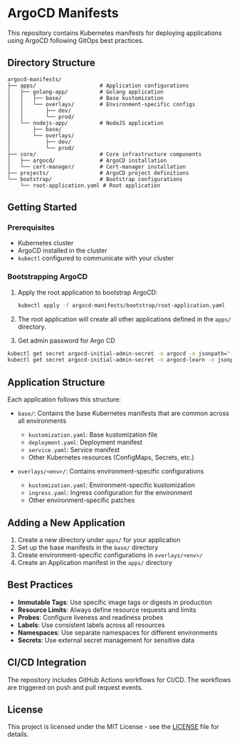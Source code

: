 # ArgoCD Manifests

This repository contains Kubernetes manifests for deploying applications using ArgoCD following GitOps best practices.

## Directory Structure

```
argocd-manifests/
├── apps/                    # Application configurations
│   ├── golang-app/          # Golang application
│   │   ├── base/            # Base kustomization
│   │   └── overlays/        # Environment-specific configs
│   │       ├── dev/
│   │       └── prod/
│   └── nodejs-app/          # NodeJS application
│       ├── base/
│       └── overlays/
│           ├── dev/
│           └── prod/
├── core/                    # Core infrastructure components
│   ├── argocd/              # ArgoCD installation
│   └── cert-manager/        # Cert-manager installation
├── projects/                # ArgoCD project definitions
└── bootstrap/               # Bootstrap configurations
    └── root-application.yaml # Root application
```

## Getting Started

### Prerequisites

- Kubernetes cluster
- ArgoCD installed in the cluster
- `kubectl` configured to communicate with your cluster

### Bootstrapping ArgoCD

1. Apply the root application to bootstrap ArgoCD:
   ```bash
   kubectl apply -f argocd-manifests/bootstrap/root-application.yaml
   ```

2. The root application will create all other applications defined in the `apps/` directory.
3. Get admin password for Argo CD
```bash
kubectl get secret argocd-initial-admin-secret -n argocd -o jsonpath="{.data.password}"
kubectl get secret argocd-initial-admin-secret -n argocd-learn -o jsonpath="{.data.password}" | ForEach-Object { [System.Text.Encoding]::UTF8.GetString([System.Convert]::FromBase64String($_)) }
```

## Application Structure

Each application follows this structure:

- `base/`: Contains the base Kubernetes manifests that are common across all environments
  - `kustomization.yaml`: Base kustomization file
  - `deployment.yaml`: Deployment manifest
  - `service.yaml`: Service manifest
  - Other Kubernetes resources (ConfigMaps, Secrets, etc.)

- `overlays/<env>/`: Contains environment-specific configurations
  - `kustomization.yaml`: Environment-specific kustomization
  - `ingress.yaml`: Ingress configuration for the environment
  - Other environment-specific patches

## Adding a New Application

1. Create a new directory under `apps/` for your application
2. Set up the base manifests in the `base/` directory
3. Create environment-specific configurations in `overlays/<env>/`
4. Create an Application manifest in the `apps/` directory

## Best Practices

- **Immutable Tags**: Use specific image tags or digests in production
- **Resource Limits**: Always define resource requests and limits
- **Probes**: Configure liveness and readiness probes
- **Labels**: Use consistent labels across all resources
- **Namespaces**: Use separate namespaces for different environments
- **Secrets**: Use external secret management for sensitive data

## CI/CD Integration

The repository includes GitHub Actions workflows for CI/CD. The workflows are triggered on push and pull request events.

## License

This project is licensed under the MIT License - see the [LICENSE](LICENSE) file for details.
